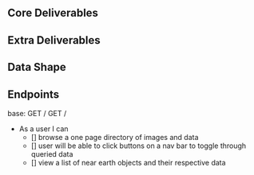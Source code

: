 ## Core Deliverables

## Extra Deliverables

## Data Shape

## Endpoints
base:
GET /
GET /


- As a user I can
    - [] browse a one page directory of images and data
    - [] user will be able to click buttons on a nav bar to toggle through queried data
    - [] view a list of near earth objects and their respective data

<!-- - Create one page app 
    - [] avoid including redirects
    - [] use 3 unique event listeners
    - [] use 3 unique callback functions
    - [] use one instance of array iterations

    - [] github repo
    - [] 1-2 sentence pitch
    - [] create and expore wireframes


Your entire app must run on a single page. There should be NO redirects. In other words, your project will contain a single HTML file.

Use at least 3 unique event-listeners (Links to an external site.) that enable interactivity. Think search or filter functionality, toggling dark/light mode, upvoting posts, etc. Each of your event listeners should have its own unique callback function.

Your project must implement at least one instance of array iteration using available array methods (map, forEach, filter, etc). Manipulating your API data in some way should present an opportunity to implement your array iteration.

Follow good coding practices. Keep your code DRY (Do not repeat yourself) by utilizing functions to abstract repetitive code.\

This is what I need from you by the beginning of the day Monday(08/22):
Create a GitHub repo, add all of your group members as contributors to the project, and create a 1-2 sentence pitch about your project
Create a list of user stories, this is just a statement about what your app will do, it’s usually in the format of “As a user, I can fill out a form”, or “As a user, I can press buttons”. This will help you have a better understanding of what features you want for your project.
Create some wireframes: https://www.interaction-design.org/literature/article/10-free-to-use-wireframing-tools images for your web page.
Lastly, add your pitch, user stories, and wireframe images to your readme file, and DM me the link to your repos by Monday.
The Interaction Design FoundationThe Interaction Design Foundation
9 Free-to-Use Wireframing Tools
Whether you prefer browser-based apps or offline desktop apps, have a big project on hand or just need to collaborate and share your work, there's a free wireframing tool for you to choose from! (65 kB)
